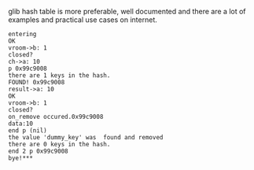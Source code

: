 glib hash table is more preferable, well documented and there are a lot of examples and practical use cases on internet.

```
entering
OK
vroom->b: 1
closed?
ch->a: 10
p 0x99c9008
there are 1 keys in the hash.
FOUND! 0x99c9008
result->a: 10
OK
vroom->b: 1
closed?
on_remove occured.0x99c9008
data:10
end p (nil)
the value 'dummy_key' was  found and removed
there are 0 keys in the hash.
end 2 p 0x99c9008
bye!***

```